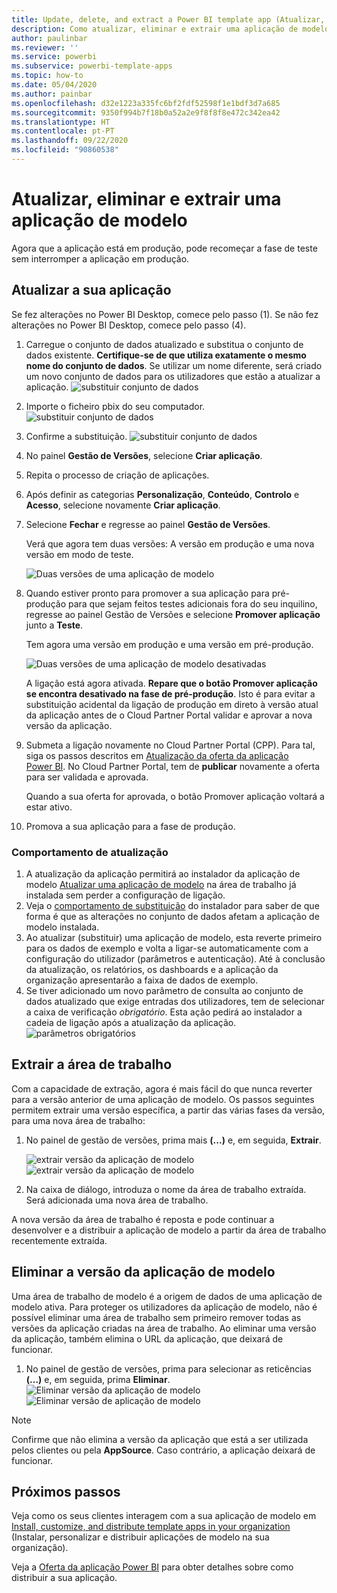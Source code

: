```yaml
---
title: Update, delete, and extract a Power BI template app (Atualizar, eliminar e extrair uma aplicação de modelo do Power BI)
description: Como atualizar, eliminar e extrair uma aplicação de modelo.
author: paulinbar
ms.reviewer: ''
ms.service: powerbi
ms.subservice: powerbi-template-apps
ms.topic: how-to
ms.date: 05/04/2020
ms.author: painbar
ms.openlocfilehash: d32e1223a335fc6bf2fdf52598f1e1bdf3d7a685
ms.sourcegitcommit: 9350f994b7f18b0a52a2e9f8f8f8e472c342ea42
ms.translationtype: HT
ms.contentlocale: pt-PT
ms.lasthandoff: 09/22/2020
ms.locfileid: "90860538"
---
```

# <a name="update-delete-and-extract-template-app"></a>Atualizar, eliminar e extrair uma aplicação de modelo

Agora que a aplicação está em produção, pode recomeçar a fase de teste sem interromper a aplicação em produção.
## <a name="update-your-app"></a>Atualizar a sua aplicação

Se fez alterações no Power BI Desktop, comece pelo passo (1). Se não fez alterações no Power BI Desktop, comece pelo passo (4).

1. Carregue o conjunto de dados atualizado e substitua o conjunto de dados existente. **Certifique-se de que utiliza exatamente o mesmo nome do conjunto de dados**. Se utilizar um nome diferente, será criado um novo conjunto de dados para os utilizadores que estão a atualizar a aplicação.
![substituir conjunto de dados](media/service-template-apps-update-extract-delete/power-bi-template-app-upload-dataset.png)
1. Importe o ficheiro pbix do seu computador.
![substituir conjunto de dados](media/service-template-apps-update-extract-delete/power-bi-template-app-upload-dataset2.png)
1. Confirme a substituição.
![substituir conjunto de dados](media/service-template-apps-update-extract-delete/power-bi-template-app-upload-dataset3.png)

1. No painel **Gestão de Versões**, selecione **Criar aplicação**.
1. Repita o processo de criação de aplicações.
1. Após definir as categorias **Personalização**, **Conteúdo**, **Controlo** e **Acesso**, selecione novamente **Criar aplicação**.
1. Selecione **Fechar** e regresse ao painel **Gestão de Versões**.

   Verá que agora tem duas versões: A versão em produção e uma nova versão em modo de teste.

    ![Duas versões de uma aplicação de modelo](media/service-template-apps-update-extract-delete/power-bi-template-app-update1.png)

1. Quando estiver pronto para promover a sua aplicação para pré-produção para que sejam feitos testes adicionais fora do seu inquilino, regresse ao painel Gestão de Versões e selecione **Promover aplicação** junto a **Teste**.

   Tem agora uma versão em produção e uma versão em pré-produção.

   ![Duas versões de uma aplicação de modelo desativadas](media/service-template-apps-update-extract-delete/power-bi-template-app-update2.png)

   A ligação está agora ativada. **Repare que o botão Promover aplicação se encontra desativado na fase de pré-produção**. Isto é para evitar a substituição acidental da ligação de produção em direto à versão atual da aplicação antes de o Cloud Partner Portal validar e aprovar a nova versão da aplicação.

1. Submeta a ligação novamente no Cloud Partner Portal (CPP). Para tal, siga os passos descritos em [Atualização da oferta da aplicação Power BI](/azure/marketplace/cloud-partner-portal/power-bi/cpp-update-existing-offer). No Cloud Partner Portal, tem de **publicar** novamente a oferta para ser validada e aprovada.

   Quando a sua oferta for aprovada, o botão Promover aplicação voltará a estar ativo. 
1. Promova a sua aplicação para a fase de produção.
   
### <a name="update-behavior"></a>Comportamento de atualização

1. A atualização da aplicação permitirá ao instalador da aplicação de modelo [Atualizar uma aplicação de modelo](service-template-apps-install-distribute.md#update-a-template-app) na área de trabalho já instalada sem perder a configuração de ligação.
1. Veja o [comportamento de substituição](service-template-apps-install-distribute.md#overwrite-behavior) do instalador para saber de que forma é que as alterações no conjunto de dados afetam a aplicação de modelo instalada.
1. Ao atualizar (substituir) uma aplicação de modelo, esta reverte primeiro para os dados de exemplo e volta a ligar-se automaticamente com a configuração do utilizador (parâmetros e autenticação). Até à conclusão da atualização, os relatórios, os dashboards e a aplicação da organização apresentarão a faixa de dados de exemplo.
1. Se tiver adicionado um novo parâmetro de consulta ao conjunto de dados atualizado que exige entradas dos utilizadores, tem de selecionar a caixa de verificação *obrigatório*. Esta ação pedirá ao instalador a cadeia de ligação após a atualização da aplicação.
 ![parâmetros obrigatórios](media/service-template-apps-update-extract-delete/power-bi-template-app-upload-dataset4.png)

## <a name="extract-workspace"></a>Extrair a área de trabalho
Com a capacidade de extração, agora é mais fácil do que nunca reverter para a versão anterior de uma aplicação de modelo. Os passos seguintes permitem extrair uma versão específica, a partir das várias fases da versão, para uma nova área de trabalho:

1. No painel de gestão de versões, prima mais **(...)** e, em seguida, **Extrair**.

    ![extrair versão da aplicação de modelo](media/service-template-apps-update-extract-delete/power-bi-template-app-extract.png) ![extrair versão da aplicação de modelo](media/service-template-apps-update-extract-delete/power-bi-template-app-extract-dialog.png)
2. Na caixa de diálogo, introduza o nome da área de trabalho extraída. Será adicionada uma nova área de trabalho.

A nova versão da área de trabalho é reposta e pode continuar a desenvolver e a distribuir a aplicação de modelo a partir da área de trabalho recentemente extraída.

## <a name="delete-template-app-version"></a>Eliminar a versão da aplicação de modelo
Uma área de trabalho de modelo é a origem de dados de uma aplicação de modelo ativa. Para proteger os utilizadores da aplicação de modelo, não é possível eliminar uma área de trabalho sem primeiro remover todas as versões da aplicação criadas na área de trabalho.
Ao eliminar uma versão da aplicação, também elimina o URL da aplicação, que deixará de funcionar.

1. No painel de gestão de versões, prima para selecionar as reticências **(...)** e, em seguida, prima **Eliminar**.
 ![Eliminar versão da aplicação de modelo](media/service-template-apps-update-extract-delete/power-bi-template-app-delete.png)
 ![Eliminar versão de aplicação de modelo](media/service-template-apps-update-extract-delete/power-bi-template-app-delete-dialog.png)

>[!NOTE]
>Confirme que não elimina a versão da aplicação que está a ser utilizada pelos clientes ou pela **AppSource**. Caso contrário, a aplicação deixará de funcionar.

## <a name="next-steps"></a>Próximos passos

Veja como os seus clientes interagem com a sua aplicação de modelo em [Install, customize, and distribute template apps in your organization](service-template-apps-install-distribute.md) (Instalar, personalizar e distribuir aplicações de modelo na sua organização).

Veja a [Oferta da aplicação Power BI](/azure/marketplace/cloud-partner-portal/power-bi/cpp-power-bi-offer) para obter detalhes sobre como distribuir a sua aplicação.